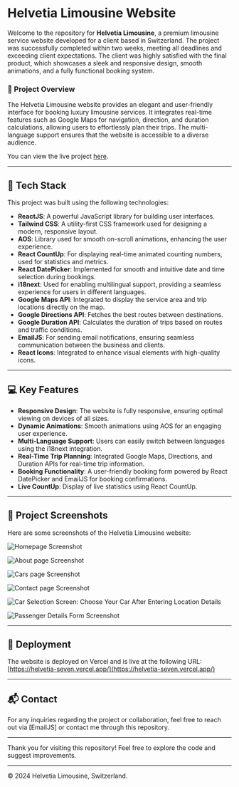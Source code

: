# Helvetia Limousine Website

Welcome to the repository for **Helvetia Limousine**, a premium limousine service website developed for a client based in Switzerland. The project was successfully completed within two weeks, meeting all deadlines and exceeding client expectations. The client was highly satisfied with the final product, which showcases a sleek and responsive design, smooth animations, and a fully functional booking system.

### 🚀 Project Overview

The Helvetia Limousine website provides an elegant and user-friendly interface for booking luxury limousine services. It integrates real-time features such as Google Maps for navigation, direction, and duration calculations, allowing users to effortlessly plan their trips. The multi-language support ensures that the website is accessible to a diverse audience.

You can view the live project [here](https://helvetia-seven.vercel.app/).

---

## 🔧 Tech Stack

This project was built using the following technologies:

- **ReactJS**: A powerful JavaScript library for building user interfaces.
- **Tailwind CSS**: A utility-first CSS framework used for designing a modern, responsive layout.
- **AOS**: Library used for smooth on-scroll animations, enhancing the user experience.
- **React CountUp**: For displaying real-time animated counting numbers, used for statistics and metrics.
- **React DatePicker**: Implemented for smooth and intuitive date and time selection during bookings.
- **i18next**: Used for enabling multilingual support, providing a seamless experience for users in different languages.
- **Google Maps API**: Integrated to display the service area and trip locations directly on the map.
- **Google Directions API**: Fetches the best routes between destinations.
- **Google Duration API**: Calculates the duration of trips based on routes and traffic conditions.
- **EmailJS**: For sending email notifications, ensuring seamless communication between the business and clients.
- **React Icons**: Integrated to enhance visual elements with high-quality icons.

---

## 💻 Key Features

- **Responsive Design**: The website is fully responsive, ensuring optimal viewing on devices of all sizes.
- **Dynamic Animations**: Smooth animations using AOS for an engaging user experience.
- **Multi-Language Support**: Users can easily switch between languages using the i18next integration.
- **Real-Time Trip Planning**: Integrated Google Maps, Directions, and Duration APIs for real-time trip information.
- **Booking Functionality**: A user-friendly booking form powered by React DatePicker and EmailJS for booking confirmations.
- **Live CountUp**: Display of live statistics using React CountUp.

---

## 📸 Project Screenshots

Here are some screenshots of the Helvetia Limousine website:

![Homepage Screenshot](/assets/home.png)

![About page Screenshot](/assets/about.png)

![Cars page Screenshot](/assets/cars.png)

![Contact page Screenshot](/assets/contact.png)

![Car Selection Screen: Choose Your Car After Entering Location Details](/assets/choose.png)

![Passenger Details Form Screenshot](/assets/details.png)

---

## 🚀 Deployment

The website is deployed on Vercel and is live at the following URL:  
[https://helvetia-seven.vercel.app/](https://helvetia-seven.vercel.app/)

---

## 📬 Contact

For any inquiries regarding the project or collaboration, feel free to reach out via [EmailJS] or contact me through this repository.

---

Thank you for visiting this repository! Feel free to explore the code and suggest improvements.

--- 

© 2024 Helvetia Limousine, Switzerland.
